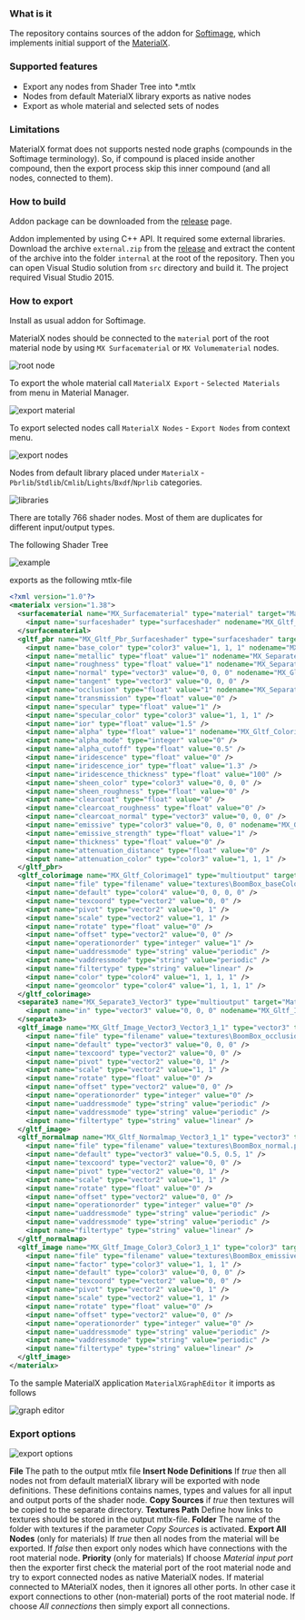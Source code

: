 ### What is it

The repository contains sources of the addon for [Softimage](https://en.wikipedia.org/wiki/Autodesk_Softimage), which implements initial support of the [MaterialX](https://materialx.org/).

### Supported features
* Export any nodes from Shader Tree into *.mtlx
* Nodes from default MaterialX library exports as native nodes
* Export as whole material and selected sets of nodes

### Limitations

MaterialX format does not supports nested node graphs (compounds in the Softimage terminology). So, if compound is placed inside another compound, then the export process skip this inner compound (and all nodes, connected to them).

### How to build

Addon package can be downloaded from the [release](https://github.com/Tugcga/MaterialXSI/releases) page.

Addon implemented by using C++ API. It required some external libraries. Download the archive ```external.zip``` from the [release](https://github.com/Tugcga/MaterialXSI/releases/tag/externals.0x) and extract the content of the archive into the folder ```internal``` at the root of the repository. Then you can open Visual Studio solution from ```src``` directory and build it. The project required Visual Studio 2015.

### How to export

Install as usual addon for Softimage.

MaterialX nodes should be connected to the ```material``` port of the root material node by using ```MX Surfacematerial``` or ```MX Volumematerial``` nodes.

![root node](./images/img_01.png)

To export the whole material call ```MaterialX Export``` - ```Selected Materials``` from menu in Material Manager.

![export material](./images/img_04.png)

To export selected nodes call ```MaterialX Nodes``` - ```Export Nodes``` from context menu. 

![export nodes](./images/img_05.png)

Nodes from default library placed under ```MaterialX``` - ```Pbrlib```/```Stdlib```/```Cmlib```/```Lights```/```Bxdf```/```Nprlib``` categories.

![libraries](./images/img_02.png)

There are totally 766 shader nodes. Most of them are duplicates for different input/output types.

The following Shader Tree

![example](./images/img_03.png)

exports as the following mtlx-file

```xml
<?xml version="1.0"?>
<materialx version="1.38">
  <surfacematerial name="MX_Surfacematerial" type="material" target="MaterialX">
    <input name="surfaceshader" type="surfaceshader" nodename="MX_Gltf_Pbr_Surfaceshader" />
  </surfacematerial>
  <gltf_pbr name="MX_Gltf_Pbr_Surfaceshader" type="surfaceshader" target="MaterialX">
    <input name="base_color" type="color3" value="1, 1, 1" nodename="MX_Gltf_Colorimage1" output="outcolor" />
    <input name="metallic" type="float" value="1" nodename="MX_Separate3_Vector3" output="outz" />
    <input name="roughness" type="float" value="1" nodename="MX_Separate3_Vector3" output="outy" />
    <input name="normal" type="vector3" value="0, 0, 0" nodename="MX_Gltf_Normalmap_Vector3_1_1" />
    <input name="tangent" type="vector3" value="0, 0, 0" />
    <input name="occlusion" type="float" value="1" nodename="MX_Separate3_Vector3" output="outx" />
    <input name="transmission" type="float" value="0" />
    <input name="specular" type="float" value="1" />
    <input name="specular_color" type="color3" value="1, 1, 1" />
    <input name="ior" type="float" value="1.5" />
    <input name="alpha" type="float" value="1" nodename="MX_Gltf_Colorimage1" output="outa" />
    <input name="alpha_mode" type="integer" value="0" />
    <input name="alpha_cutoff" type="float" value="0.5" />
    <input name="iridescence" type="float" value="0" />
    <input name="iridescence_ior" type="float" value="1.3" />
    <input name="iridescence_thickness" type="float" value="100" />
    <input name="sheen_color" type="color3" value="0, 0, 0" />
    <input name="sheen_roughness" type="float" value="0" />
    <input name="clearcoat" type="float" value="0" />
    <input name="clearcoat_roughness" type="float" value="0" />
    <input name="clearcoat_normal" type="vector3" value="0, 0, 0" />
    <input name="emissive" type="color3" value="0, 0, 0" nodename="MX_Gltf_Image_Color3_Color3_1_1" />
    <input name="emissive_strength" type="float" value="1" />
    <input name="thickness" type="float" value="0" />
    <input name="attenuation_distance" type="float" value="0" />
    <input name="attenuation_color" type="color3" value="1, 1, 1" />
  </gltf_pbr>
  <gltf_colorimage name="MX_Gltf_Colorimage1" type="multioutput" target="MaterialX">
    <input name="file" type="filename" value="textures\BoomBox_baseColor.png" colorspace="srgb_texture" />
    <input name="default" type="color4" value="0, 0, 0, 0" />
    <input name="texcoord" type="vector2" value="0, 0" />
    <input name="pivot" type="vector2" value="0, 1" />
    <input name="scale" type="vector2" value="1, 1" />
    <input name="rotate" type="float" value="0" />
    <input name="offset" type="vector2" value="0, 0" />
    <input name="operationorder" type="integer" value="1" />
    <input name="uaddressmode" type="string" value="periodic" />
    <input name="vaddressmode" type="string" value="periodic" />
    <input name="filtertype" type="string" value="linear" />
    <input name="color" type="color4" value="1, 1, 1, 1" />
    <input name="geomcolor" type="color4" value="1, 1, 1, 1" />
  </gltf_colorimage>
  <separate3 name="MX_Separate3_Vector3" type="multioutput" target="MaterialX">
    <input name="in" type="vector3" value="0, 0, 0" nodename="MX_Gltf_Image_Vector3_Vector3_1_1" />
  </separate3>
  <gltf_image name="MX_Gltf_Image_Vector3_Vector3_1_1" type="vector3" target="MaterialX">
    <input name="file" type="filename" value="textures\BoomBox_occlusionRoughnessMetallic.png" colorspace="lin_rec709" />
    <input name="default" type="vector3" value="0, 0, 0" />
    <input name="texcoord" type="vector2" value="0, 0" />
    <input name="pivot" type="vector2" value="0, 1" />
    <input name="scale" type="vector2" value="1, 1" />
    <input name="rotate" type="float" value="0" />
    <input name="offset" type="vector2" value="0, 0" />
    <input name="operationorder" type="integer" value="0" />
    <input name="uaddressmode" type="string" value="periodic" />
    <input name="vaddressmode" type="string" value="periodic" />
    <input name="filtertype" type="string" value="linear" />
  </gltf_image>
  <gltf_normalmap name="MX_Gltf_Normalmap_Vector3_1_1" type="vector3" target="MaterialX">
    <input name="file" type="filename" value="textures\BoomBox_normal.png" colorspace="lin_rec709" />
    <input name="default" type="vector3" value="0.5, 0.5, 1" />
    <input name="texcoord" type="vector2" value="0, 0" />
    <input name="pivot" type="vector2" value="0, 1" />
    <input name="scale" type="vector2" value="1, 1" />
    <input name="rotate" type="float" value="0" />
    <input name="offset" type="vector2" value="0, 0" />
    <input name="operationorder" type="integer" value="0" />
    <input name="uaddressmode" type="string" value="periodic" />
    <input name="vaddressmode" type="string" value="periodic" />
    <input name="filtertype" type="string" value="linear" />
  </gltf_normalmap>
  <gltf_image name="MX_Gltf_Image_Color3_Color3_1_1" type="color3" target="MaterialX">
    <input name="file" type="filename" value="textures\BoomBox_emissive.png" colorspace="lin_rec709" />
    <input name="factor" type="color3" value="1, 1, 1" />
    <input name="default" type="color3" value="0, 0, 0" />
    <input name="texcoord" type="vector2" value="0, 0" />
    <input name="pivot" type="vector2" value="0, 1" />
    <input name="scale" type="vector2" value="1, 1" />
    <input name="rotate" type="float" value="0" />
    <input name="offset" type="vector2" value="0, 0" />
    <input name="operationorder" type="integer" value="0" />
    <input name="uaddressmode" type="string" value="periodic" />
    <input name="vaddressmode" type="string" value="periodic" />
    <input name="filtertype" type="string" value="linear" />
  </gltf_image>
</materialx>
```

To the sample MaterialX application ```MaterialXGraphEditor``` it imports as follows

![graph editor](./images/img_06.png)

### Export options

![export options](./images/img_07.png)

**File** The path to the output mtlx file
**Insert Node Definitions** If *true* then all nodes not from default materialX library will be exported with node definitions. These definitions contains names, types and values for all input and output ports of the shader node.
**Copy Sources** if *true* then textures will be copied to the separate directory.
**Textures Path** Define how links to textures should be stored in the output mtlx-file.
**Folder** The name of the folder with textures if the parameter *Copy Sources* is activated.
**Export All Nodes** (only for materials) If *true* then all nodes from the material will be exported. If *false* then export only nodes which have connections with the root material node.
**Priority** (only for materials) If choose *Material input port* then the exporter first check the material port of the root material node and try to export connected nodes as native MaterialX nodes. If material connected to MAterialX nodes, then it ignores all other ports. In other case it export connections to other (non-material) ports of the root material node. If choose *All connections* then simply export all connections.